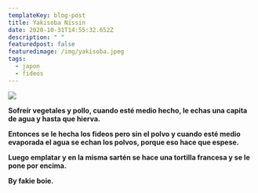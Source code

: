 ```yaml
---
templateKey: blog-post
title: Yakisoba Nissin
date: 2020-10-31T14:55:32.652Z
description: " "
featuredpost: false
featuredimage: /img/yakisoba.jpeg
tags:
  - japon
  - fideos
---
```

![](/img/yakisoba.jpeg)

**Sofreír vegetales y pollo, cuando esté medio hecho, le echas una capita de agua y hasta que hierva.** 

**Entonces se le hecha los fideos pero sin el polvo y cuando esté medio evaporada el agua se echan los polvos, porque eso hace que espese.** 

**Luego emplatar y en la misma sartén se hace una tortilla francesa y se le pone por encima.**

**By fakie boie.**